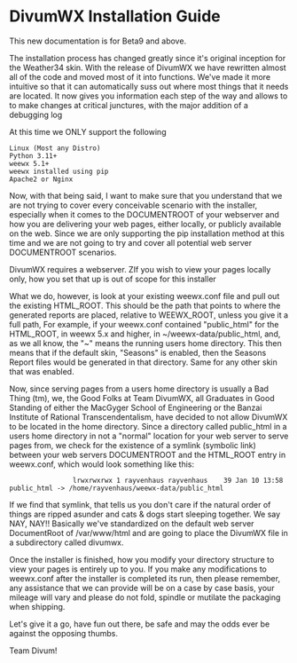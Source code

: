 # DivumWX Installation Guide

This new documentation is for Beta9 and above. 

The installation process has changed greatly since it's original inception for the Weather34 skin. With the release of DivumWX we have rewritten almost all of the code and moved most of it into functions. We've made it more intuitive so that it can automatically suss out where most things that it needs are located. It now gives you information each step of the way and allows to to make changes at critical junctures, with the major addition of a debugging log

At this time we ONLY support the following

	Linux (Most any Distro)
	Python 3.11+
	weewx 5.1+
	weewx installed using pip
	Apache2 or Nginx
	
Now, with that being said, I want to make sure that you understand that we are not trying to cover every conceivable scenario with the installer, especially when it comes to the DOCUMENTROOT of your webserver and how you are delivering your web pages, either locally, or publicly available on the web. Since we are only supporting the pip installation method at this time and we are not going to try and cover all potential web server DOCUMENTROOT scenarios.

DivumWX requires a webserver. ZIf you wish to view your pages locally only, how you set that up is out of scope for this installer


What we do, however, is look at your existing weewx.conf file and pull out the existing HTML_ROOT.  This should be the path that points to where the generated reports are placed, relative to WEEWX_ROOT, unless you give it a full path, For example, if your weewx.conf contained "public_html" for the HTML_ROOT, in weewx 5.x and higher, in ~/weewx-data/public_html, and, as we all know, the "~" means the running users home directory.  This then means that if the default skin, "Seasons" is enabled, then the Seasons Report files would be generated in that directory. Same for any other skin that was enabled.

Now, since serving pages from a users home directory is usually a Bad Thing (tm), we, the Good Folks at Team DivumWX, all Graduates in Good Standing of either the MacGyger School of Engineering or the Banzai Institute of Rational Transcendentalism, have decided to not allow DivumWX to be located in the home directory. Since a directory called public_html in a users home directory in not a "normal" location for your web server to serve pages from, we check for the existence of a symlink (symbolic link) between your web servers DOCUMENTROOT and the HTML_ROOT entry in weewx.conf, which would look something like this:

					lrwxrwxrwx 1 rayvenhaus rayvenhaus    39 Jan 10 13:58 public_html -> /home/rayvenhaus/weewx-data/public_html

If we find that symlink, that tells us you don't care if the natural order of things are ripped asunder and cats & dogs start sleeping together. We say NAY, NAY!! Basically we've standardized on the default web server DocumentRoot of /var/www/html and are going to place the DivumWX file in a subdirectory called divumwx.

Once the installer is finished, how you modify your directory structure to view your pages is entirely up to you. If you make any modifications to weewx.conf after the installer is completed its run, then please remember, any assistance that we can provide will be on a case by case basis, your mileage will vary and please do not fold, spindle or mutilate the packaging when shipping.

Let's give it a go, have fun out there, be safe and may the odds ever be against the opposing thumbs.

Team Divum!
